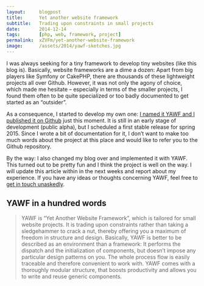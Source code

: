 ```yaml
---
layout:     blogpost
title:      Yet another website framework
subtitle:   Trading upon constraints in small projects
date:       2014-12-14
tags:       [php, web, framework, project]
permalink:  xZVFm/yet-another-website-framework
image:      /assets/2014/yawf-sketches.jpg
---
```


I was always seeking for a tiny framework to develop tiny websites (like this blog is). Basically, website frameworks are a dime a dozen: Apart from big players like Symfony or CakePHP, there are thousands of these lightweight projects all over Github. However, it was not only the agony of choice, which made me hesitate – especially in terms of the smaller projects, I found them often to be quite specialized or too badly documented to get started as an “outsider”.

As a consequence, I started to develop my own one: [I named it YAWF and I published it on Github](https://github.com/jotaen/yawf) just this moment. It is still in an early stage of development (public alpha), but I scheduled a first stable release for spring 2015. Since I wrote a bit of documentation for it, I don’t want to make too much words about the project at this place and would like to refer you to the Github repository.

By the way: I also changed my blog over and implemented it with YAWF. This turned out to be pretty fun and I think the project is well on the way. I will update this article within in the next weeks and report about my experience. If you have any ideas or thoughts concerning YAWF, feel free to [get in touch unaskedly](/about).

## YAWF in a hundred words

> YAWF is “Yet Another Website Framework”, which is tailored for small website projects. It is trading upon constraints rather than taking a sledgehammer to crack a nut, thereby offering you a maximum of freedom in structure and design. Basically, YAWF is better to be described as an environment than a framework: It performs the dispatch and the initialization of components, but doesn’t impose any particular design patterns on you. The whole process flow is easily traceable and therefore convenient to work with. YAWF comes with a thoroughly modular structure, that boosts productivity and allows you to write and reuse generic components.
